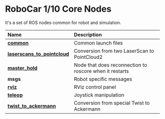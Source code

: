 # RoboCar 1/10 Core Nodes

It's a set of ROS nodes common for robot and simulation.

| Name                                                                     | Description                                             |
|:-------------------------------------------------------------------------|:--------------------------------------------------------|
| [**common**](rc110_common/README.md)                                     | Common launch files                                     |
| [**laserscans_to_pointcloud**](rc110_laserscans_to_pointcloud/README.md) | Conversion from two LaserScan to PointCloud2            |
| [**master_hold**](rc110_master_hold/README.md)                           | Node that does reconnection to roscore when it restarts |
| **msgs**                                                                 | Robot specific messages                                 |
| [**rviz**](rc110_rviz/README.md)                                         | RViz control panel                                      |
| [**teleop**](rc110_teleop/README.md)                                     | Joystick manipulation                                   |
| [**twist_to_ackermann**](rc110_twist_to_ackermann/README.md)             | Conversion from special Twist to Ackermann              |
